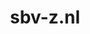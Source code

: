 ---
layout: post
title:  "sbv-z.nl"
internal_url:  "/dutchgov/sbv-z.nl.html"
subdomains_count: 15
all_subdomains_count: 39
urls_count: 12
ssl_rank: 0
http_rank: 67.5
url_link: /data/sbv-z.nl/urls.txt
all_subdomains_link: /data/sbv-z.nl/all_subdomains.txt
subdomains_link: /data/sbv-z.nl/subdomains.txt
categories: dutchgov
---